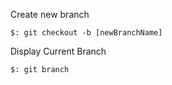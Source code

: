 
Create new branch
```
$: git checkout -b [newBranchName]
```

Display Current Branch
```
$: git branch
```
